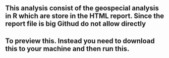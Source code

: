 ## This analysis consist of the geospecial analysis in R which are store in the HTML report. Since the report file is big Githud do not allow directly 
## To preview this. Instead you need to download this to your machine and then run this.
